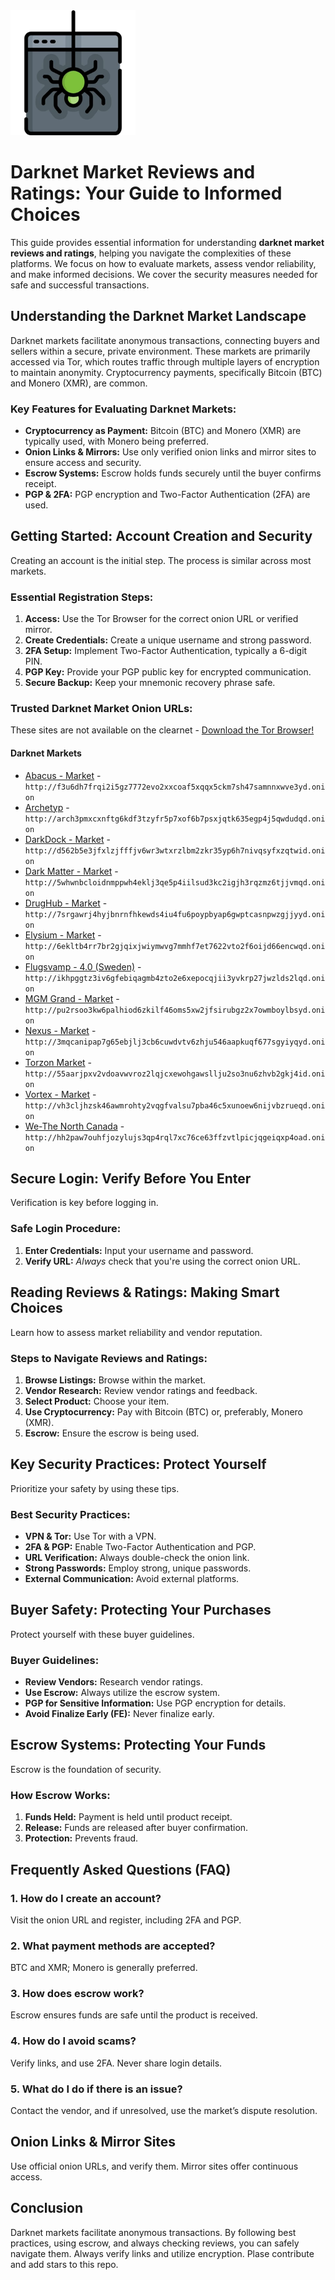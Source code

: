 <img src="/pics/notice.webp" width="200">

# Darknet Market Reviews and Ratings: Your Guide to Informed Choices

This guide provides essential information for understanding **darknet market reviews and ratings**, helping you navigate the complexities of these platforms. We focus on how to evaluate markets, assess vendor reliability, and make informed decisions. We cover the security measures needed for safe and successful transactions.

## Understanding the Darknet Market Landscape

Darknet markets facilitate anonymous transactions, connecting buyers and sellers within a secure, private environment. These markets are primarily accessed via Tor, which routes traffic through multiple layers of encryption to maintain anonymity. Cryptocurrency payments, specifically Bitcoin (BTC) and Monero (XMR), are common.

### Key Features for Evaluating Darknet Markets:

*   **Cryptocurrency as Payment:** Bitcoin (BTC) and Monero (XMR) are typically used, with Monero being preferred.
*   **Onion Links & Mirrors:** Use only verified onion links and mirror sites to ensure access and security.
*   **Escrow Systems:** Escrow holds funds securely until the buyer confirms receipt.
*   **PGP & 2FA:** PGP encryption and Two-Factor Authentication (2FA) are used.

## Getting Started: Account Creation and Security

Creating an account is the initial step. The process is similar across most markets.

###  Essential Registration Steps:

1.  **Access:** Use the Tor Browser for the correct onion URL or verified mirror.
2.  **Create Credentials:** Create a unique username and strong password.
3.  **2FA Setup:** Implement Two-Factor Authentication, typically a 6-digit PIN.
4.  **PGP Key:** Provide your PGP public key for encrypted communication.
5.  **Secure Backup:** Keep your mnemonic recovery phrase safe.

### Trusted Darknet Market Onion URLs:
These sites are not available on the clearnet - [Download the Tor Browser!](https://www.torproject.org/download/)

#### Darknet Markets

*   [Abacus - Market](http://f3u6dh7frqi2i5gz7772evo2xxcoaf5xqqx5ckm7sh47samnnxwve3yd.onion) - `http://f3u6dh7frqi2i5gz7772evo2xxcoaf5xqqx5ckm7sh47samnnxwve3yd.onion`
*   [Archetyp](@archetyp) - `http://arch3pmxcxnftg6kdf3tzyfr5p7xof6b7psxjqtk635egp4j5qwdudqd.onion`
*   [DarkDock - Market](http://d562b5e3jfxlzjfffjv6wr3wtxrzlbm2zkr35yp6h7nivqsyfxzqtwid.onion) - `http://d562b5e3jfxlzjfffjv6wr3wtxrzlbm2zkr35yp6h7nivqsyfxzqtwid.onion`
*   [Dark Matter - Market](http://5whwnbcloidnmppwh4eklj3qe5p4iilsud3kc2igjh3rqzmz6tjjvmqd.onion) - `http://5whwnbcloidnmppwh4eklj3qe5p4iilsud3kc2igjh3rqzmz6tjjvmqd.onion`
*   [DrugHub - Market](http://7srgawrj4hyjbnrnfhkewds4iu4fu6poypbyap6gwptcasnpwzgjjyyd.onion) - `http://7srgawrj4hyjbnrnfhkewds4iu4fu6poypbyap6gwptcasnpwzgjjyyd.onion`
*   [Elysium - Market](http://6ekltb4rr7br2gjqixjwiymwvg7mmhf7et7622vto2f6oijd66encwqd.onion) - `http://6ekltb4rr7br2gjqixjwiymwvg7mmhf7et7622vto2f6oijd66encwqd.onion`
*   [Flugsvamp - 4.0 (Sweden)](http://ikhpggtz3iv6gfebiqagmb4zto2e6xepocqjii3yvkrp27jwzlds2lqd.onion) - `http://ikhpggtz3iv6gfebiqagmb4zto2e6xepocqjii3yvkrp27jwzlds2lqd.onion`
*   [MGM Grand - Market](http://pu2rsoo3kw6palhiod6zkilf46oms5xw2jfsirubgz2x7owmboylbsyd.onion) - `http://pu2rsoo3kw6palhiod6zkilf46oms5xw2jfsirubgz2x7owmboylbsyd.onion`
*   [Nexus - Market](http://3mqcanipap7g65ebjlj3cb6cuwdvtv6zhju546aapkuqf677sgyiyqyd.onion) - `http://3mqcanipap7g65ebjlj3cb6cuwdvtv6zhju546aapkuqf677sgyiyqyd.onion`
*   [Torzon Market](http://55aarjpxv2vdoavwvroz2lqjcxewohgawsllju2so3nu6zhvb2gkj4id.onion) - `http://55aarjpxv2vdoavwvroz2lqjcxewohgawsllju2so3nu6zhvb2gkj4id.onion`
*   [Vortex - Market](http://vh3cljhzsk46awmrohty2vqgfvalsu7pba46c5xunoew6nijvbzrueqd.onion) - `http://vh3cljhzsk46awmrohty2vqgfvalsu7pba46c5xunoew6nijvbzrueqd.onion`
*   [We-The North Canada](http://hh2paw7ouhfjozylujs3qp4rql7xc76ce63ffzvtlpicjqgeiqxp4oad.onion) - `http://hh2paw7ouhfjozylujs3qp4rql7xc76ce63ffzvtlpicjqgeiqxp4oad.onion`

## Secure Login: Verify Before You Enter

Verification is key before logging in.

###  Safe Login Procedure:

1.  **Enter Credentials:** Input your username and password.
2.  **Verify URL:** *Always* check that you're using the correct onion URL.

## Reading Reviews & Ratings: Making Smart Choices

Learn how to assess market reliability and vendor reputation.

### Steps to Navigate Reviews and Ratings:

1.  **Browse Listings:** Browse within the market.
2.  **Vendor Research:** Review vendor ratings and feedback.
3.  **Select Product:** Choose your item.
4.  **Use Cryptocurrency:** Pay with Bitcoin (BTC) or, preferably, Monero (XMR).
5.  **Escrow:** Ensure the escrow is being used.

##  Key Security Practices: Protect Yourself

Prioritize your safety by using these tips.

### Best Security Practices:

*   **VPN & Tor:** Use Tor with a VPN.
*   **2FA & PGP:** Enable Two-Factor Authentication and PGP.
*   **URL Verification:** Always double-check the onion link.
*   **Strong Passwords:** Employ strong, unique passwords.
*   **External Communication:** Avoid external platforms.

##  Buyer Safety: Protecting Your Purchases

Protect yourself with these buyer guidelines.

###  Buyer Guidelines:

*   **Review Vendors:** Research vendor ratings.
*   **Use Escrow:** Always utilize the escrow system.
*   **PGP for Sensitive Information:** Use PGP encryption for details.
*   **Avoid Finalize Early (FE):** Never finalize early.

## Escrow Systems: Protecting Your Funds

Escrow is the foundation of security.

### How Escrow Works:

1.  **Funds Held:** Payment is held until product receipt.
2.  **Release:** Funds are released after buyer confirmation.
3.  **Protection:** Prevents fraud.

## Frequently Asked Questions (FAQ)

### 1. How do I create an account?

Visit the onion URL and register, including 2FA and PGP.

### 2. What payment methods are accepted?

BTC and XMR; Monero is generally preferred.

### 3. How does escrow work?

Escrow ensures funds are safe until the product is received.

### 4. How do I avoid scams?

Verify links, and use 2FA. Never share login details.

### 5. What do I do if there is an issue?

Contact the vendor, and if unresolved, use the market’s dispute resolution.

## Onion Links & Mirror Sites

Use official onion URLs, and verify them. Mirror sites offer continuous access.

## Conclusion

Darknet markets facilitate anonymous transactions. By following best practices, using escrow, and always checking reviews, you can safely navigate them. Always verify links and utilize encryption.
Plase contribute and add stars to this repo.
